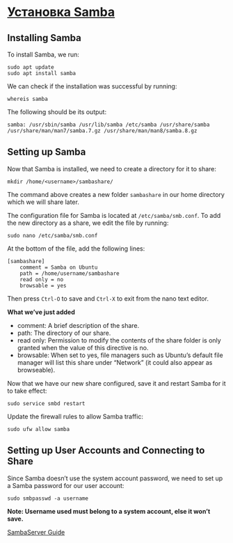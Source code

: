 [Установка Samba](https://ubuntu.com/tutorials/install-and-configure-samba)
===========================================================================


Installing Samba
----------------

To install Samba, we run:

	sudo apt update
	sudo apt install samba

We can check if the installation was successful by running:

	whereis samba

The following should be its output:

	samba: /usr/sbin/samba /usr/lib/samba /etc/samba /usr/share/samba /usr/share/man/man7/samba.7.gz /usr/share/man/man8/samba.8.gz

Setting up Samba
----------------

Now that Samba is installed, we need to create a directory for it to share:

	mkdir /home/<username>/sambashare/

The command above creates a new folder `sambashare` in our home directory which we will share later.

The configuration file for Samba is located at `/etc/samba/smb.conf`. To add the new directory as a share, we edit the file by running:

	sudo nano /etc/samba/smb.conf

At the bottom of the file, add the following lines:

	[sambashare]
	    comment = Samba on Ubuntu
	    path = /home/username/sambashare
	    read only = no
	    browsable = yes

Then press `Ctrl-O` to save and `Ctrl-X` to exit from the nano text editor.

**What we’ve just added**

  - comment: A brief description of the share.
  - path: The directory of our share.
  - read only: Permission to modify the contents of the share folder is only granted when the value of this directive is no.
  - browsable: When set to yes, file managers such as Ubuntu’s default file manager will list this share under “Network” (it could also appear as browseable).

Now that we have our new share configured, save it and restart Samba for it to take effect:

	sudo service smbd restart

Update the firewall rules to allow Samba traffic:

	sudo ufw allow samba

Setting up User Accounts and Connecting to Share
------------------------------------------------

Since Samba doesn’t use the system account password, we need to set up a Samba password for our user account:

	sudo smbpasswd -a username

**Note: Username used must belong to a system account, else it won’t save.**

[SambaServer Guide](https://help.ubuntu.com/community/Samba/SambaServerGuide)